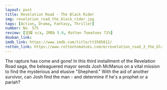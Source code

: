 ```yaml
---
layout: post 
title: Revelation Road - The Black Rider
img: revelation_road_the_black_rider.jpg
tags: [Action, Drama, Fantasy, Thriller]
number: No. 575
review: [豆瓣 n/a, IMDb 5.6, Rotten Tomatoes 71%]
douban_link: 
imdb_link: https://www.imdb.com/title/tt3505812/
rotten_link: https://www.rottentomatoes.com/m/revelation_road_3_the_black_rider
---
```


The rapture has come and gone! In this third installment of the Revelation Road saga, the beleaguered mayor sends Josh McManus on a vital mission to find the mysterious and elusive "Shepherd." With the aid of another survivor, can Josh find the man - and determine if he's a prophet or a pariah?